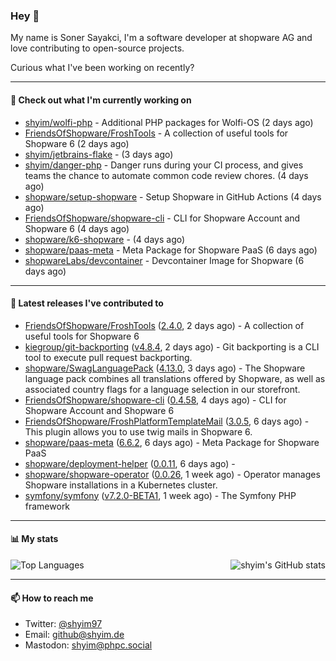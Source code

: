 ### Hey 👋

My name is Soner Sayakci, I'm a software developer at shopware AG and love contributing to open-source projects.

Curious what I've been working on recently?

---

#### 👷 Check out what I'm currently working on

- [shyim/wolfi-php](https://github.com/shyim/wolfi-php) - Additional PHP packages for Wolfi-OS (2 days ago)
- [FriendsOfShopware/FroshTools](https://github.com/FriendsOfShopware/FroshTools) - A collection of useful tools for Shopware 6 (2 days ago)
- [shyim/jetbrains-flake](https://github.com/shyim/jetbrains-flake) -  (3 days ago)
- [shyim/danger-php](https://github.com/shyim/danger-php) - Danger runs during your CI process, and gives teams the chance to automate common code review chores. (4 days ago)
- [shopware/setup-shopware](https://github.com/shopware/setup-shopware) - Setup Shopware in GitHub Actions (4 days ago)
- [FriendsOfShopware/shopware-cli](https://github.com/FriendsOfShopware/shopware-cli) - CLI for Shopware Account and Shopware 6 (4 days ago)
- [shopware/k6-shopware](https://github.com/shopware/k6-shopware) -  (4 days ago)
- [shopware/paas-meta](https://github.com/shopware/paas-meta) - Meta Package for Shopware PaaS (6 days ago)
- [shopwareLabs/devcontainer](https://github.com/shopwareLabs/devcontainer) - Devcontainer Image for Shopware (6 days ago)

---

#### 🔭 Latest releases I've contributed to

- [FriendsOfShopware/FroshTools](https://github.com/FriendsOfShopware/FroshTools) ([2.4.0](https://github.com/FriendsOfShopware/FroshTools/releases/tag/2.4.0), 2 days ago) - A collection of useful tools for Shopware 6
- [kiegroup/git-backporting](https://github.com/kiegroup/git-backporting) ([v4.8.4](https://github.com/kiegroup/git-backporting/releases/tag/v4.8.4), 2 days ago) - Git backporting is a CLI tool to execute pull request backporting.
- [shopware/SwagLanguagePack](https://github.com/shopware/SwagLanguagePack) ([4.13.0](https://github.com/shopware/SwagLanguagePack/releases/tag/4.13.0), 3 days ago) - The Shopware language pack combines all translations offered by Shopware, as well as associated country flags for a language selection in our storefront.
- [FriendsOfShopware/shopware-cli](https://github.com/FriendsOfShopware/shopware-cli) ([0.4.58](https://github.com/FriendsOfShopware/shopware-cli/releases/tag/0.4.58), 4 days ago) - CLI for Shopware Account and Shopware 6
- [FriendsOfShopware/FroshPlatformTemplateMail](https://github.com/FriendsOfShopware/FroshPlatformTemplateMail) ([3.0.5](https://github.com/FriendsOfShopware/FroshPlatformTemplateMail/releases/tag/3.0.5), 6 days ago) - This plugin allows you to use twig mails in Shopware 6.
- [shopware/paas-meta](https://github.com/shopware/paas-meta) ([6.6.2](https://github.com/shopware/paas-meta/releases/tag/6.6.2), 6 days ago) - Meta Package for Shopware PaaS
- [shopware/deployment-helper](https://github.com/shopware/deployment-helper) ([0.0.11](https://github.com/shopware/deployment-helper/releases/tag/0.0.11), 6 days ago) - 
- [shopware/shopware-operator](https://github.com/shopware/shopware-operator) ([0.0.26](https://github.com/shopware/shopware-operator/releases/tag/0.0.26), 1 week ago) - Operator manages Shopware installations in a Kubernetes cluster.
- [symfony/symfony](https://github.com/symfony/symfony) ([v7.2.0-BETA1](https://github.com/symfony/symfony/releases/tag/v7.2.0-BETA1), 1 week ago) - The Symfony PHP framework

---

#### 📊 My stats

<img align="right" alt="shyim's GitHub stats" src="https://github-readme-stats.vercel.app/api?username=shyim&count_private=1&show_icons=true&" />

![Top Languages](https://github-readme-stats.vercel.app/api/top-langs/?username=shyim)

---

#### 📫 How to reach me

- Twitter: [@shyim97](https://twitter.com/shyim97)
- Email: [github@shyim.de](mailto://github@shyim.de)
- Mastodon: <a rel="me" href="https://phpc.social/@shyim">shyim@phpc.social</a>
